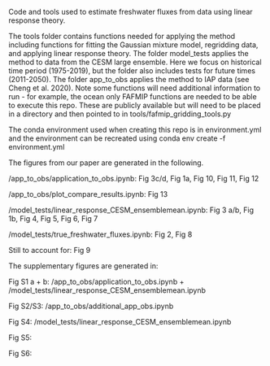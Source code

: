Code and tools used to estimate freshwater fluxes from data using linear response theory. 


The tools folder contains functions needed for applying the method including functions for fitting the Gaussian mixture model, regridding data, and applying linear response theory. The folder model_tests applies the method to data from the CESM large ensemble. Here we focus on historical time period (1975-2019), but the folder also includes tests for future times (2011-2050). The folder app_to_obs applies the method to IAP data (see Cheng et al. 2020). Note some functions will need additional information to run - for example, the ocean only FAFMIP functions are needed to be able to execute this repo. These are publicly available but will need to be placed in a directory and then pointed to in tools/fafmip_gridding_tools.py

The conda environment used when creating this repo is in environment.yml and the environment can be recreated using conda env create -f environment.yml

The figures from our paper are generated in the following.

/app_to_obs/application_to_obs.ipynb: Fig 3c/d, Fig 1a, Fig 10, Fig 11, Fig 12

/app_to_obs/plot_compare_results.ipynb: Fig 13

/model_tests/linear_response_CESM_ensemblemean.ipynb: Fig 3 a/b, Fig 1b, Fig 4, Fig 5, Fig 6, Fig 7

/model_tests/true_freshwater_fluxes.ipynb: Fig 2, Fig 8

Still to account for:
Fig 9



The supplementary figures are generated in:

Fig S1 a + b: /app_to_obs/application_to_obs.ipynb + /model_tests/linear_response_CESM_ensemblemean.ipynb

Fig S2/S3: /app_to_obs/additional_app_obs.ipynb

Fig S4: /model_tests/linear_response_CESM_ensemblemean.ipynb 

Fig S5:

Fig S6:


